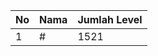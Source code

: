 | No | Nama            | Jumlah Level |
|----|-----------------|--------------|
| 1  | #    |    1521        |
